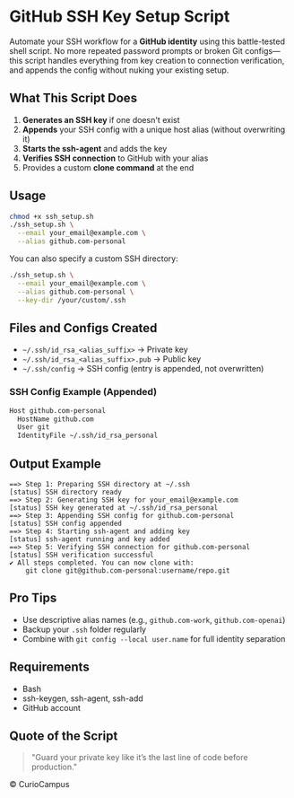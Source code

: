 # GitHub SSH Key Setup Script

Automate your SSH workflow for a **GitHub identity** using this battle-tested shell script. No more repeated password prompts or broken Git configs—this script handles everything from key creation to connection verification, and appends the config without nuking your existing setup.

## What This Script Does

1. **Generates an SSH key** if one doesn't exist
2. **Appends** your SSH config with a unique host alias (without overwriting it)
3. **Starts the ssh-agent** and adds the key
4. **Verifies SSH connection** to GitHub with your alias
5. Provides a custom **clone command** at the end

## Usage

```bash
chmod +x ssh_setup.sh
./ssh_setup.sh \
  --email your_email@example.com \
  --alias github.com-personal
```

You can also specify a custom SSH directory:

```bash
./ssh_setup.sh \
  --email your_email@example.com \
  --alias github.com-personal \
  --key-dir /your/custom/.ssh
```

## Files and Configs Created

- `~/.ssh/id_rsa_<alias_suffix>` → Private key
- `~/.ssh/id_rsa_<alias_suffix>.pub` → Public key
- `~/.ssh/config` → SSH config (entry is appended, not overwritten)

### SSH Config Example (Appended)
```bash
Host github.com-personal
  HostName github.com
  User git
  IdentityFile ~/.ssh/id_rsa_personal
```

## Output Example
```
==> Step 1: Preparing SSH directory at ~/.ssh
[status] SSH directory ready
==> Step 2: Generating SSH key for your_email@example.com
[status] SSH key generated at ~/.ssh/id_rsa_personal
==> Step 3: Appending SSH config for github.com-personal
[status] SSH config appended
==> Step 4: Starting ssh-agent and adding key
[status] ssh-agent running and key added
==> Step 5: Verifying SSH connection for github.com-personal
[status] SSH verification successful
✔ All steps completed. You can now clone with:
    git clone git@github.com-personal:username/repo.git
```

## Pro Tips
- Use descriptive alias names (e.g., `github.com-work`, `github.com-openai`)
- Backup your `.ssh` folder regularly
- Combine with `git config --local user.name` for full identity separation

## Requirements
- Bash
- ssh-keygen, ssh-agent, ssh-add
- GitHub account

## Quote of the Script
> "Guard your private key like it’s the last line of code before production."


© CurioCampus
